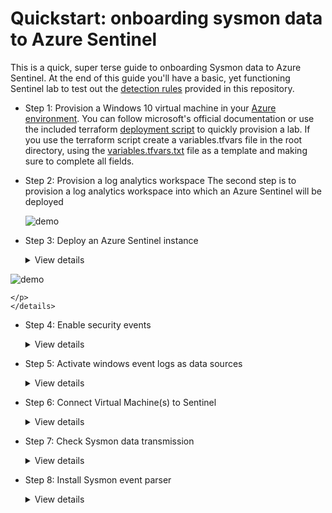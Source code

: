 Quickstart: onboarding sysmon data to Azure Sentinel
====================================================

This is a quick, super terse guide to onboarding Sysmon data to Azure Sentinel. At the end of this guide you'll have a basic, yet functioning Sentinel lab to test out the [detection rules](https://github.com/BlueTeamToolkit/sentinel-attack/tree/master/detections) provided in this repository.

- Step 1: Provision a Windows 10 virtual machine in your [Azure environment](https://portal.azure.com).
  You can follow microsoft's official documentation or use the included terraform [deployment script](https://github.com/BlueTeamToolkit/sentinel-attack/tree/master/lab) to quickly provision a lab. If you use the terraform script create a variables.tfvars file in the root directory, using the [variables.tfvars.txt](https://github.com/BlueTeamToolkit/sentinel-attack/blob/master/lab/variables.tfvars.txt) file as a template and making sure to complete all fields.

- Step 2: Provision a log analytics workspace
  The second step is to provision a log analytics workspace into which an Azure Sentinel will be deployed
  
  ![demo](https://github.com/netevert/delator/blob/master/docs/demo.gif)


- Step 3: Deploy an Azure Sentinel instance
    <details><summary>View details</summary>
    <p>

    The third step is to deploy the Azure Sentinel SIEM instance

![demo](https://github.com/BlueTeamToolkit/sentinel-attack/tree/defcon/docs/deploy-sentinel.gif)

    </p>
    </details>

- Step 4: Enable security events
  <details><summary>View details</summary>
    <p>

    The fourth step is to enable the collection of security events

    ![demo](https://github.com/BlueTeamToolkit/sentinel-attack/tree/defcon/docs/enable-security-events.gif)

    </p>
    </details>

- Step 5: Activate windows event logs as data sources
  <details><summary>View details</summary>
    <p>

    The fifth step is to activate the collection of the correct event logs. The correct event logs are:
    - Application
    - Microsoft-Windows-Sysmon/Operational
    - Microsoft-Windows-WMI-Activity/Operational
    - System

    **Note that _Microsoft-Windows-Sysmon/Operational_ does not appear in the drop down menu. You must hit enter after inputting the data source to add it to the list**

    ![demo](https://github.com/BlueTeamToolkit/sentinel-attack/tree/defcon/docs/enable-event-logs.gif)

    </p>
    </details>

- Step 6: Connect Virtual Machine(s) to Sentinel
  <details><summary>View details</summary>
    <p>

    The sixth step is to connect the virtual machine to Sentinel to being collecting sysmon data

    ![demo](https://github.com/BlueTeamToolkit/sentinel-attack/tree/defcon/docs/connect-vm.gif)

    </p>
    </details>

- Step 7: Check Sysmon data transmission
  <details><summary>View details</summary>
    <p>

    The seventh step is to check that sysmon data is correctly being forwarded to sentinel, the following Kusto Query can be run to verify the correct transmission of sysmon data:

        Event | where Source == "Microsoft-Windows-Sysmon" | limit 20

    **Note that at this stage raw, unparsed data is being sent to sentinel**

    ![demo](https://github.com/BlueTeamToolkit/sentinel-attack/tree/defcon/docs/data-test.gif)

    </p>
    </details>

- Step 8: Install Sysmon event parser
  <details><summary>View details</summary>
    <p>

    The final step is to install the windows event parser to ensure Sysmon events are stored and parsed according to the [OSSEM standard](https://github.com/Cyb3rWard0g/OSSEM) and to allow for compatibility with the repository's [detection rules](https://github.com/BlueTeamToolkit/sentinel-attack/tree/master/detections).

    ![demo](https://github.com/BlueTeamToolkit/sentinel-attack/tree/defcon/docs/install-parser.gif)

    </p>
    </details>